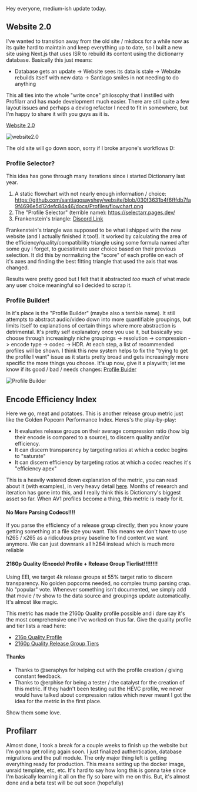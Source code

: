 Hey everyone, medium-ish update today.

## Website 2.0

I've wanted to transition away from the old site / mkdocs for a while now as its quite hard to maintain and keep everything up to date, so I built a new site using Next.js that uses ISR to rebuild its content using the dictionarry database. Basically this just means:
- Database gets an update -> Website sees its data is stale -> Website rebuilds itself with new data -> Santiago smiles in not needing to do anything

This all ties into the whole "write once" philosophy that I instilled with Profilarr and has made development much easier. There are still quite a few layout issues and perhaps a devlog refactor I need to fit in somewhere, but I'm happy to share it with you guys as it is.

[Website 2.0](https://dictionarry.dev/)

![website2.0](https://i.imgur.com/eORTwml.png)

The old site will go down soon, sorry if I broke anyone's workflows D: 

### Profile Selector?

This idea has gone through many iterations since i started Dictionarry last year.
1. A static flowchart with not nearly enough information / choice: https://github.com/santiagosayshey/website/blob/030f3631b4f6fffdb7fa9f4696e5d12defc84a46/docs/Profiles/flowchart.png
2. The "Profile Selector" (terrible name): https://selectarr.pages.dev/
3. Frankenstein's triangle: [Discord Link](https://discord.com/channels/1202375791556431892/1246504849265266738/1246536424925171925)

Frankenstein's triangle was supposed to be what i shipped with the new website (and I actually finished it too!). It worked by calculating the area of the efficiency/quality/compatibility triangle using some formula named after some guy i forget, to guesstimate user choice based on their previous selection. It did this by normalizing the "score" of each profile on each of it's axes and finding the best fitting triangle that used the axis that was changed. 

Results were pretty good but I felt that it abstracted *too much* of what made any user choice meaningful so I decided to scrap it. 

### Profile Builder!

In it's place is the "Profile Builder" (maybe also a terrible name). It still attempts to abstract audio/video down into more quantifiable groupings, but limits itself to explanations of certain things where more abstraction is detrimental. It's pretty self explanatory once you use it, but basically you choose through increasingly niche groupings -> resolution -> compression -> encode type -> codec -> HDR. At each step, a list of recommended profiles will be shown. I think this new system helps to fix the "trying to get the profile I want" issue as it starts pretty broad and gets increasingly more specific the more things you choose. It's up now, give it a playwith; let me know if its good / bad / needs changes: [Profile Buider](https://dictionarry.dev/builder)

![Profile Builder](https://i.imgur.com/ka8KSHl.png)

## Encode Efficiency Index

Here we go, meat and potatoes. This is another release group metric just like the Golden Popcorn Performance Index. Heres's the play-by-play:
- It evaluates release groups on their average compression ratio (how big their encode is compared to a source), to discern quality and/or efficiency.
- It can discern transparency by targeting ratios at which a codec begins to "saturate"
- It can discern efficiency by targeting ratios at which a codec reaches it's "efficiency apex"

This is a heavily watered down explanation of the metric, you can read about it (with examples), in very heavy detail [here](https://dictionarry.dev/wiki/EEi). Months of research and iteration has gone into this, and I really think this is Dictionarry's biggest asset so far. When AV1 profiles become a thing, this metric is ready for it. 

#### No More Parsing Codecs!!!!

If you parse the efficiency of a release group directly, then you know youre getting something at a file size you want. This means we don't have to use h265 / x265 as a ridiculous proxy baseline to find content we want anymore. We can just downrank all h264 instead which is much more reliable

#### 2160p Quality (Encode) Profile + Release Group Tierlist!!!!!!!!

Using EEI, we target 4k release groups at 55% target ratio to discern transparency. No golden popcorns needed, no complex trump parsing crap. No "popular" vote. Whenever something isn't documented, we simply add that movie / tv show to the data source and groupings update automatically. It's almost like magic. 

This metric has made the 2160p Quality profile possible and i dare say it's the most comprehensive one I've worked on thus far. Give the quality profile and tier lists a read here:

- [216p Quality Profile](https://dictionarry.dev/profiles/2160p-quality)
- [2160p Quality Release Group Tiers](https://dictionarry.dev/tiers/2160p/quality)

#### Thanks
- Thanks to @seraphys for helping out with the profile creation / giving constant feedback.
- Thanks to @erphise for being a tester / the catalyst for the creation of this metric. If they hadn't been testing out the HEVC profile, we never would have talked about compression ratios which never meant I got the idea for the metric in the first place.

Show them some love. 

## Profilarr

Almost done, I took a break for a couple weeks to finish up the website but I'm gonna get rolling again soon. I just finalized authentication, database migrations and the pull module. The only major thing left is getting everything ready for production. This means setting up the docker image, unraid template, etc, etc. It's hard to say how long this is gonna take since I'm basically learning it all on the fly so bare with me on this. But, it's almost done and a beta test will be out soon (hopefully)


